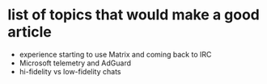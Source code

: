 # list of topics that would make a good article

* experience starting to use Matrix and coming back to IRC
* Microsoft telemetry and AdGuard
* hi-fidelity vs low-fidelity chats

